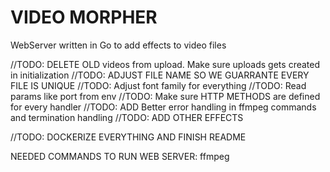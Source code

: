 # VIDEO MORPHER
WebServer written in Go to add effects to video files

//TODO: DELETE OLD videos from upload. Make sure uploads gets created in initialization
//TODO: ADJUST FILE NAME SO WE GUARRANTE EVERY FILE IS UNIQUE
//TODO: Adjust font family for everything
//TODO: Read params like port from env
//TODO: Make sure HTTP METHODS are defined for every handler
//TODO: ADD Better error handling in ffmpeg commands and termination handling
//TODO: ADD OTHER EFFECTS

//TODO: DOCKERIZE EVERYTHING AND FINISH README

NEEDED COMMANDS TO RUN WEB SERVER:
ffmpeg